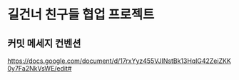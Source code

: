 # 길건너 친구들 협업 프로젝트

## 커밋 메세지 컨벤션

https://docs.google.com/document/d/17rxYyz455VJINstBk13HqlG42ZeiZKK0y7Fa2NkVsWE/edit#
